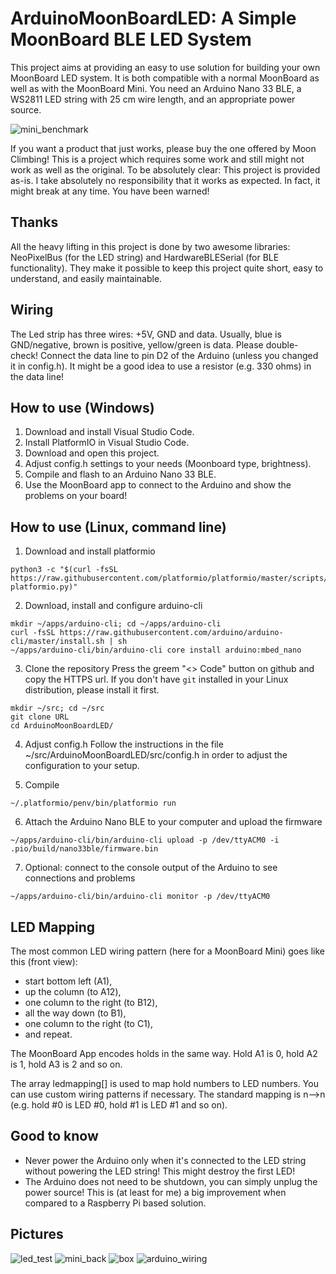 # ArduinoMoonBoardLED: A Simple MoonBoard BLE LED System

This project aims at providing an easy to use solution for building your own MoonBoard LED system. It is both compatible with a normal MoonBoard as well as with the MoonBoard Mini. You need an Arduino Nano 33 BLE, a WS2811 LED string with 25 cm wire length, and an appropriate power source. 

![mini_benchmark](https://user-images.githubusercontent.com/88741530/129411463-636b222b-e963-4542-a1dd-b33eae562bf2.jpg)

If you want a product that just works, please buy the one offered by Moon Climbing! This is a project which requires some work and still might not work as well as the original. To be absolutely clear: This project is provided as-is. I take absolutely no responsibility that it works as expected. In fact, it might break at any time. You have been warned!

## Thanks
All the heavy lifting in this project is done by two awesome libraries: NeoPixelBus (for the LED string) and HardwareBLESerial (for BLE functionality). They make it possible to keep this project quite short, easy to understand, and easily maintainable.

## Wiring

The Led strip has three wires: +5V, GND and data. Usually, blue is GND/negative, brown is positive, yellow/green is data. 
Please double-check! Connect the data line to pin D2 of the Arduino (unless you changed it in config.h). 
It might be a good idea to use a resistor (e.g. 330 ohms) in the data line!

## How to use (Windows)
1. Download and install Visual Studio Code.
2. Install PlatformIO in Visual Studio Code.
3. Download and open this project.
4. Adjust config.h settings to your needs (Moonboard type, brightness).
5. Compile and flash to an Arduino Nano 33 BLE.
6. Use the MoonBoard app to connect to the Arduino and show the problems on your board!

## How to use (Linux, command line)

1. Download and install platformio
```
python3 -c "$(curl -fsSL https://raw.githubusercontent.com/platformio/platformio/master/scripts/get-platformio.py)"

```
2. Download, install and configure arduino-cli
```
mkdir ~/apps/arduino-cli; cd ~/apps/arduino-cli
curl -fsSL https://raw.githubusercontent.com/arduino/arduino-cli/master/install.sh | sh
~/apps/arduino-cli/bin/arduino-cli core install arduino:mbed_nano
```
3. Clone the repository
Press the greem "<> Code" button on github and copy the HTTPS url.
If you don't have `git` installed in your Linux distribution, please install it first.
```
mkdir ~/src; cd ~/src
git clone URL
cd ArduinoMoonBoardLED/
```
4. Adjust config.h
Follow the instructions in the file ~/src/ArduinoMoonBoardLED/src/config.h in order to adjust the configuration to your setup.

5. Compile
```
~/.platformio/penv/bin/platformio run
```

6. Attach the Arduino Nano BLE to your computer and upload the firmware
```
~/apps/arduino-cli/bin/arduino-cli upload -p /dev/ttyACM0 -i .pio/build/nano33ble/firmware.bin
```

7. Optional: connect to the console output of the Arduino to see connections and problems
```
~/apps/arduino-cli/bin/arduino-cli monitor -p /dev/ttyACM0
```


## LED Mapping
The most common LED wiring pattern (here for a MoonBoard Mini) goes like this (front view):
- start bottom left (A1),
- up the column (to A12),
- one column to the right (to B12),
- all the way down (to B1),
- one column to the right (to C1),
- and repeat.

The MoonBoard App encodes holds in the same way. Hold A1 is 0, hold A2 is 1, hold A3 is 2 and so on.

The array ledmapping[] is used to map hold numbers to LED numbers. You can use custom wiring patterns if necessary. The standard mapping is n-->n (e.g. hold #0 is LED #0, hold #1 is LED #1 and so on).

## Good to know
- Never power the Arduino only when it's connected to the LED string without powering the LED string! This might destroy the first LED!
- The Arduino does not need to be shutdown, you can simply unplug the power source! This is (at least for me) a big improvement when compared to a Raspberry Pi based solution.

## Pictures
![led_test](https://user-images.githubusercontent.com/88741530/129411527-84e11098-1192-4a29-a052-b712ad3ca17c.jpg)
![mini_back](https://user-images.githubusercontent.com/88741530/129411542-174241cc-c898-45f9-965f-cb75b34a1869.jpg)
![box](https://user-images.githubusercontent.com/88741530/129411548-5262a5c9-6b06-4bc8-9d68-e9e363823fdb.jpg)
![arduino_wiring](https://user-images.githubusercontent.com/88741530/129411556-ead82345-6687-478b-b9a4-95f1d1ac40c2.jpg)


